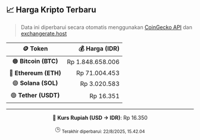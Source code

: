 

<!-- HARGA_KRIPTO -->
## 📈 Harga Kripto Terbaru

> Data ini diperbarui secara otomatis menggunakan [CoinGecko API](https://www.coingecko.com/) dan [exchangerate.host](https://exchangerate.host/)

<div align="center">

| 🪙 Token | 💰 Harga (IDR) |
|:------:|---------------:|
| 🟠 **Bitcoin (BTC)**   | Rp 1.848.658.006 |
| 🔵 **Ethereum (ETH)**  | Rp 71.004.453 |
| 🟣 **Solana (SOL)**    | Rp 3.020.583 |
| 🟢 **Tether (USDT)**   | Rp 16.351 |

---

💱 **Kurs Rupiah (USD → IDR)**: Rp 16.350

🕒 <sub>Terakhir diperbarui: 22/8/2025, 15.42.04</sub>

</div>
<!-- /HARGA_KRIPTO -->